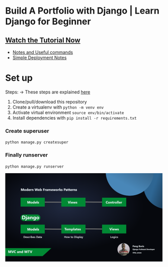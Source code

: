 # Build A Portfolio with Django | Learn Django for Beginner

## [Watch the Tutorial Now](https://www.youtube.com/watch?v=djNrEft8d_I&list=PLnH40zIDkjbSvyke2aopMo5EVbtbI73mH)

- [Notes and Useful commands](notes.md)
- [Simple Deployment Notes](Deploy.md)

# Set up
Steps:
-> These steps are explained [here](https://youtu.be/djNrEft8d_I)
1. Clone/pull/download this repository
2. Create a virtualenv with `python -m venv env`
3. Activate virtual environment `source env/bin/activate`
4. Install dependencies with `pip install -r requirements.txt`

### Create superuser
`python manage.py createsuper`

### Finally runserver
`python manage.py runserver`

<img src="MVC.png" width="500px">
